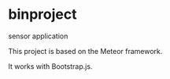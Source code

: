 # binproject
sensor application

This project is based on the Meteor framework.

It works with Bootstrap.js.
